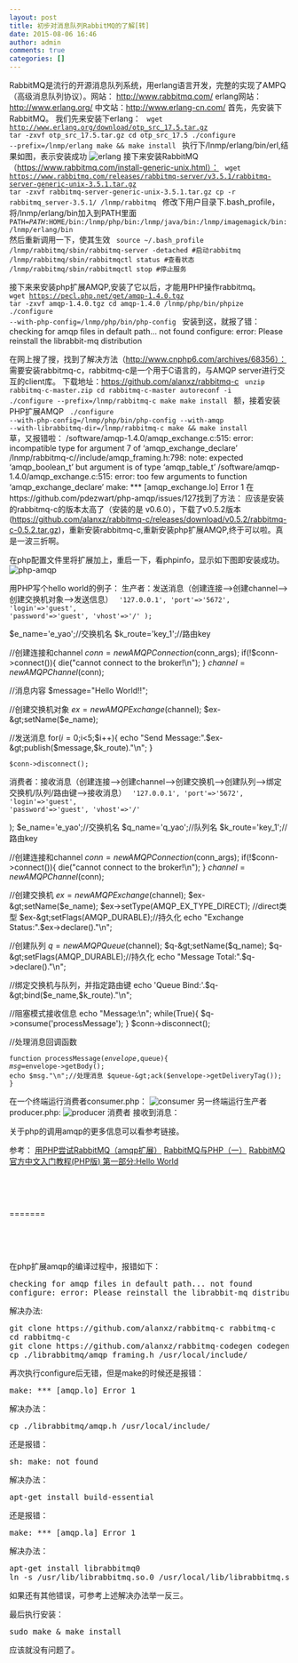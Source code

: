 ```yaml
---
layout: post
title: 初步对消息队列RabbitMQ的了解[转]
date: 2015-08-06 16:46
author: admin
comments: true
categories: []
---
```

RabbitMQ是流行的开源消息队列系统，用erlang语言开发，完整的实现了AMPQ（高级消息队列协议）。网站： http://www.rabbitmq.com/
erlang网站：http://www.erlang.org/ 中文站：http://www.erlang-cn.com/
首先，先安装下RabbitMQ。
我们先来安装下erlang：
<code>
wget http://www.erlang.org/download/otp_src_17.5.tar.gz
tar -zxvf otp_src_17.5.tar.gz
cd otp_src_17.5
./configure --prefix=/lnmp/erlang
make &amp;&amp; make install
</code>
执行下/lnmp/erlang/bin/erl,结果如图，表示安装成功
<img src="http://www.bhqb.org/wp-content/uploads/2015/04/erlang-20150410123756.png" alt="erlang" />
接下来安装RabbitMQ（https://www.rabbitmq.com/install-generic-unix.html）：
<code>
wget https://www.rabbitmq.com/releases/rabbitmq-server/v3.5.1/rabbitmq-server-generic-unix-3.5.1.tar.gz
tar -zxvf rabbitmq-server-generic-unix-3.5.1.tar.gz
cp -r rabbitmq_server-3.5.1/ /lnmp/rabbitmq
</code>
修改下用户目录下.bash_profile，将/lnmp/erlang/bin加入到PATH里面
<code>
PATH=$PATH:$HOME/bin:/lnmp/php/bin:/lnmp/java/bin:/lnmp/imagemagick/bin:/lnmp/erlang/bin
</code>
然后重新调用一下，使其生效
<code>
source ~/.bash_profile
/lnmp/rabbitmq/sbin/rabbitmq-server -detached #启动rabbitmq
/lnmp/rabbitmq/sbin/rabbitmqctl status #查看状态
/lnmp/rabbitmq/sbin/rabbitmqctl stop #停止服务
</code>

接下来来安装php扩展AMQP,安装了它以后，才能用PHP操作rabbitmq。
<code>
wget https://pecl.php.net/get/amqp-1.4.0.tgz
tar -zxvf amqp-1.4.0.tgz
cd amqp-1.4.0
/lnmp/php/bin/phpize
./configure --with-php-config=/lnmp/php/bin/php-config
</code>
安装到这，就报了错：
checking for amqp files in default path… not found
configure: error: Please reinstall the librabbit-mq distribution

在网上搜了搜，找到了解决方法（http://www.cnphp6.com/archives/68356）：
需要安装rabbitmq-c，rabbitmq-c是一个用于C语言的，与AMQP server进行交互的client库。
下载地址：https://github.com/alanxz/rabbitmq-c
<code>
unzip rabbitmq-c-master.zip
cd rabbitmq-c-master
autoreconf -i
./configure --prefix=/lnmp/rabbitmq-c
make
make install
</code>
额，接着安装PHP扩展AMQP
<code>
./configure --with-php-config=/lnmp/php/bin/php-config --with-amqp --with-librabbitmq-dir=/lnmp/rabbitmq-c
make &amp;&amp; make install
</code>
草，又报错啦：
/software/amqp-1.4.0/amqp_exchange.c:515: error: incompatible type for argument 7 of ‘amqp_exchange_declare’
/lnmp/rabbitmq-c//include/amqp_framing.h:798: note: expected ‘amqp_boolean_t’ but argument is of type ‘amqp_table_t’
/software/amqp-1.4.0/amqp_exchange.c:515: error: too few arguments to function ‘amqp_exchange_declare’
make: *** [amqp_exchange.lo] Error 1
在https://github.com/pdezwart/php-amqp/issues/127找到了方法：
应该是安装的rabbitmq-c的版本太高了（安装的是 v0.6.0），下载了v0.5.2版本(https://github.com/alanxz/rabbitmq-c/releases/download/v0.5.2/rabbitmq-c-0.5.2.tar.gz)，重新安装rabbitmq-c,重新安装php扩展AMQP,终于可以啦。真是一波三折啊。

在php配置文件里将扩展加上，重启一下，看phpinfo，显示如下图即安装成功。
<img src="http://www.bhqb.org/wp-content/uploads/2015/04/php-amqp20150413103230.png" alt="php-amqp" />

用PHP写个hello world的例子：
生产者：发送消息（创建连接–&gt;创建channel–&gt;创建交换机对象–&gt;发送信息）
<code>
'127.0.0.1',
'port'=&gt;'5672',
'login'=&gt;'guest',
'password'=&gt;'guest',
'vhost'=&gt;'/'
);</code>

$e_name='e_yao';//交换机名
$k_route='key_1';//路由key

//创建连接和channel
$conn=new AMQPConnection($conn_args);
if(!$conn-&gt;connect()){
die("cannot connect to the broker!\n");
}
$channel=new AMQPChannel($conn);

//消息内容
$message="Hello World!!";

//创建交换机对象
$ex=new AMQPExchange($channel);
$ex-&gt;setName($e_name);

//发送消息
for($i=0;$i&lt;5;$i++){ echo "Send Message:".$ex-&gt;publish($message,$k_route)."\n";
}

<code>$conn-&gt;disconnect();
</code>

消费者：接收消息（创建连接–&gt;创建channel–&gt;创建交换机–&gt;创建队列–&gt;绑定交换机/队列/路由键–&gt;接收消息）
<code>
'127.0.0.1',
'port'=&gt;'5672',
'login'=&gt;'guest',
'password'=&gt;'guest',
'vhost'=&gt;'/'</code>

);
$e_name='e_yao';//交换机名
$q_name='q_yao';//队列名
$k_route='key_1';//路由key

//创建连接和channel
$conn=new AMQPConnection($conn_args);
if(!$conn-&gt;connect()){
die("cannot connect to the broker!\n");
}
$channel=new AMQPChannel($conn);

//创建交换机
$ex=new AMQPExchange($channel);
$ex-&gt;setName($e_name);
$ex-&gt;setType(AMQP_EX_TYPE_DIRECT); //direct类型
$ex-&gt;setFlags(AMQP_DURABLE);//持久化
echo "Exchange Status:".$ex-&gt;declare()."\n";

//创建队列
$q=new AMQPQueue($channel);
$q-&gt;setName($q_name);
$q-&gt;setFlags(AMQP_DURABLE);//持久化
echo "Message Total:".$q-&gt;declare()."\n";

//绑定交换机与队列，并指定路由键
echo 'Queue Bind:'.$q-&gt;bind($e_name,$k_route)."\n";

//阻塞模式接收信息
echo "Message:\n";
while(True){
$q-&gt;consume('processMessage');
}
$conn-&gt;disconnect();

//处理消息回调函数

<code>function processMessage($envelope,$queue){
$msg=$envelope-&gt;getBody();
echo $msg."\n";//处理消息
$queue-&gt;ack($envelope-&gt;getDeliveryTag());
}
</code>

在一个终端运行消费者consumer.php：
<img src="http://www.bhqb.org/wp-content/uploads/2015/04/consumer_20150413124142.png" alt="consumer" />
另一终端运行生产者producer.php:
<img src="http://www.bhqb.org/wp-content/uploads/2015/04/producer_20150413124225.png" alt="producer" />
消费者 接收到消息：
<img src="http://www.bhqb.org/wp-content/uploads/2015/04/consumer2_20150413124258.png" alt="" />

关于php的调用amqp的更多信息可以看参考链接。

参考：
<a title="用PHP尝试RabbitMQ（amqp扩展）" href="http://blog.csdn.net/linvo/article/details/7821395" target="_blank">用PHP尝试RabbitMQ（amqp扩展）</a>
<a title="RabbitMQ与PHP（一）" href="http://hi.baidu.com/cnjimmydong/item/4955163003b493a3124b14de" target="_blank">RabbitMQ与PHP（一）</a>
<a title="RabbitMQ官方中文入门教程(PHP版) 第一部分:Hello World" href="http://www.yuansir-web.com/2013/05/31/rabbitmq%E5%AE%98%E6%96%B9%E4%B8%AD%E6%96%87%E5%85%A5%E9%97%A8%E6%95%99%E7%A8%8Bphp%E7%89%88-%E7%AC%AC%E4%B8%80%E9%83%A8%E5%88%86hello-world/" target="_blank">RabbitMQ官方中文入门教程(PHP版) 第一部分:Hello World</a>

&nbsp;

&nbsp;

=======

&nbsp;

&nbsp;

在php扩展amqp的编译过程中，报错如下：
<pre>checking for amqp files in default path... not found
configure: error: Please reinstall the librabbit-mq distribution</pre>
解决办法:
<pre>git clone https://github.com/alanxz/rabbitmq-c rabbitmq-c
cd rabbitmq-c
git clone https://github.com/alanxz/rabbitmq-codegen codegen
cp ./librabbitmq/amqp_framing.h /usr/local/include/</pre>
再次执行configure后无错，但是make的时候还是报错：
<pre>make: *** [amqp.lo] Error 1</pre>
解决办法：
<pre>cp ./librabbitmq/amqp.h /usr/local/include/</pre>
还是报错：
<pre>sh: make: not found</pre>
解决办法：
<pre>apt-get install build-essential</pre>
还是报错：
<pre>make: *** [amqp.la] Error 1</pre>
解决办法：
<pre>apt-get install librabbitmq0
ln -s /usr/lib/librabbitmq.so.0 /usr/local/lib/librabbitmq.so</pre>
如果还有其他错误，可参考上述解决办法举一反三。

最后执行安装：
<pre>sudo make &amp; make install</pre>
应该就没有问题了。
